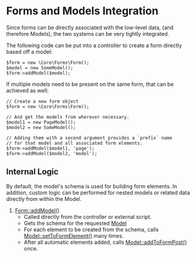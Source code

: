 # Forms and Models Integration

Since forms can be directly associated with the low-level data, (and therefore Models), the two systems can be very tightly integrated.

The following code can be put into a controller to create a form directly based off a model:

    $form = new \Core\Forms\Form();
    $model = new SomeModel();
    $form->addModel($model);

If multiple models need to be present on the same form, that can be achieved as well:

    // Create a new form object
    $form = new \Core\Forms\Form();
    
    // And get the models from wherever necessary.
    $model1 = new PageModel();
    $model2 = new SomeModel();
    
    // Adding them with a second argument provides a `prefix` name
    // for that model and all associated form elements.
    $form->addModel($model1, 'page');
    $form->addModel($model2, 'model');

## Internal Logic

By default, the model's schema is used for building form elements.  In addition, custom logic can be performed for nested models or related data directly from within the Model.

1. [Form::addModel()]
    * Called directly from the controller or external script.
    * Gets the schema for the requested [Model]
    * For each element to be created from the schema, calls [Model::setToFormElement()] many times.
    * After all automatic elements added, calls [Model::addToFormPost()] once.

[Form]: http://docs.corepl.us/phpdoc/classes/Form.html
[Form::addModel()]: http://docs.corepl.us/phpdoc/classes/Form.html#method_addModel
[Model]: http://docs.corepl.us/phpdoc/classes/Model.html
[Model::setToFormElement()]: http://docs.corepl.us/phpdoc/classes/Model.html#method_setToFormElement
[Model::addToFormPost()]:http://docs.corepl.us/phpdoc/classes/Model.html#method_addToFormPost